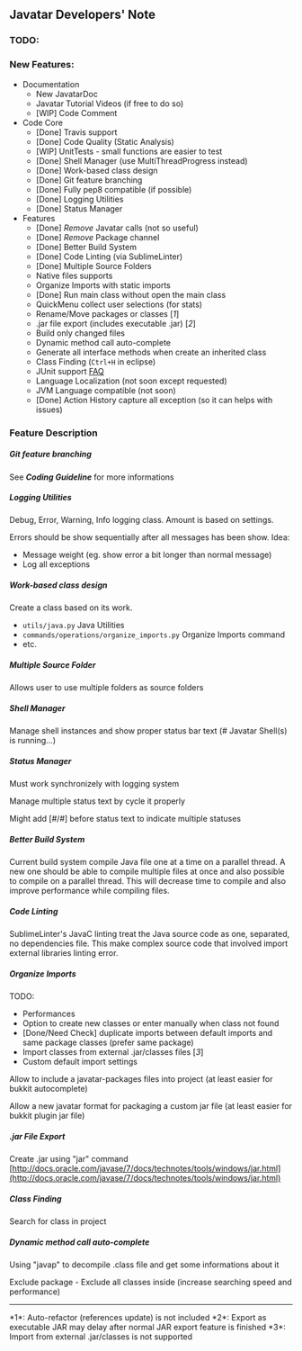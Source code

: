 ## Javatar Developers' Note

### TODO:

### New Features:
- Documentation
  - New JavatarDoc
  - Javatar Tutorial Videos (if free to do so)
  - [WIP] Code Comment
- Code Core
  - [Done] Travis support
  - [Done] Code Quality (Static Analysis)
  - [WIP] UnitTests - small functions are easier to test
  - [Done] Shell Manager (use MultiThreadProgress instead)
  - [Done] Work-based class design
  - [Done] Git feature branching
  - [Done] Fully pep8 compatible (if possible)
  - [Done] Logging Utilities
  - [Done] Status Manager
- Features
  - [Done] *Remove* Javatar calls (not so useful)
  - [Done] *Remove* Package channel
  - [Done] Better Build System
  - [Done] Code Linting (via SublimeLinter)
  - [Done] Multiple Source Folders
  - Native files supports
  - Organize Imports with static imports
  - [Done] Run main class without open the main class
  - QuickMenu collect user selections (for stats)
  - Rename/Move packages or classes [*1*]
  - .jar file export (includes executable .jar) [*2*]
  - Build only changed files
  - Dynamic method call auto-complete
  - Generate all interface methods when create an inherited class
  - Class Finding (`Ctrl+H` in eclipse)
  - JUnit support [FAQ](http://junit.org/faq.html)
  - Language Localization (not soon except requested)
  - JVM Language compatible (not soon)
  - [Done] Action History capture all exception (so it can helps with issues)

### Feature Description
##### Git feature branching
See ***Coding Guideline*** for more informations

##### Logging Utilities
Debug, Error, Warning, Info logging class. Amount is based on settings.

Errors should be show sequentially after all messages has been show.
Idea:

- Message weight (eg. show error a bit longer than normal message)
- Log all exceptions

##### Work-based class design
Create a class based on its work.

- `utils/java.py` Java Utilities
- `commands/operations/organize_imports.py` Organize Imports command
- etc.

##### Multiple Source Folder
Allows user to use multiple folders as source folders

##### Shell Manager
Manage shell instances and show proper status bar text (# Javatar Shell(s) is running...)

##### Status Manager
Must work synchronizely with logging system

Manage multiple status text by cycle it properly

Might add [#/#] before status text to indicate multiple statuses

##### Better Build System
Current build system compile Java file one at a time on a parallel thread. A new one should be able to compile multiple files at once and also possible to compile on a parallel thread. This will decrease time to compile and also improve performance while compiling files.

##### Code Linting
SublimeLinter's JavaC linting treat the Java source code as one, separated, no dependencies file. This make complex source code that involved import external libraries linting error.

##### Organize Imports
TODO:

- Performances
- Option to create new classes or enter manually when class not found
- [Done/Need Check] duplicate imports between default imports and same package classes (prefer same package)
- Import classes from external .jar/classes files [*3*]
- Custom default import settings

Allow to include a javatar-packages files into project (at least easier for bukkit autocomplete)

Allow a new javatar format for packaging a custom jar file (at least easier for bukkit plugin jar file)

##### .jar File Export
Create .jar using "jar" command
[http://docs.oracle.com/javase/7/docs/technotes/tools/windows/jar.html](http://docs.oracle.com/javase/7/docs/technotes/tools/windows/jar.html)

##### Class Finding
Search for class in project

##### Dynamic method call auto-complete
Using "javap" to decompile .class file and get some informations about it

Exclude package - Exclude all classes inside (increase searching speed and performance)

<hr>
*1*: Auto-refactor (references update) is not included  
*2*: Export as executable JAR may delay after normal JAR export feature is finished  
*3*: Import from external .jar/classes is not supported
